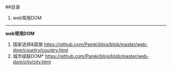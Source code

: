 ##目录

 1. web常用DOM

----
**web常用DOM**

 1. 国家选择&国旗
     https://github.com/Pamki/blog/blob/master/web-dom/country/country.html
 2. 城市级联DOM*
     https://github.com/Pamki/blog/blob/master/web-dom/city/city.html